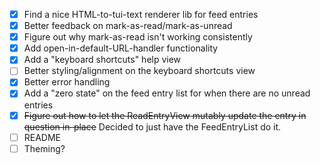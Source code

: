 - [x] Find a nice HTML-to-tui-text renderer lib for feed entries
- [x] Better feedback on mark-as-read/mark-as-unread
- [x] Figure out why mark-as-read isn't working consistently
- [x] Add open-in-default-URL-handler functionality
- [x] Add a "keyboard shortcuts" help view
- [ ] Better styling/alignment on the keyboard shortcuts view
- [x] Better error handling
- [x] Add a "zero state" on the feed entry list for when there are no unread entries
- [x] ~~Figure out how to let the ReadEntryView mutably update the entry in question in-place~~ Decided to just have the FeedEntryList do it.
- [ ] README
- [ ] Theming?
